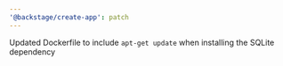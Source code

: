 ```yaml
---
'@backstage/create-app': patch
---
```


Updated Dockerfile to include `apt-get update` when installing the SQLite dependency
